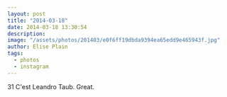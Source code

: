 ```yaml
---
layout: post
title: "2014-03-18"
date: 2014-03-18 13:30:54
description: 
image: "/assets/photos/201403/e0f6ff19dbda9394ea65edd9e465943f.jpg"
author: Elise Plain
tags: 
  - photos
  - instagram
---
```


31 C&#39;est Leandro Taub. Great.
<p></p>
